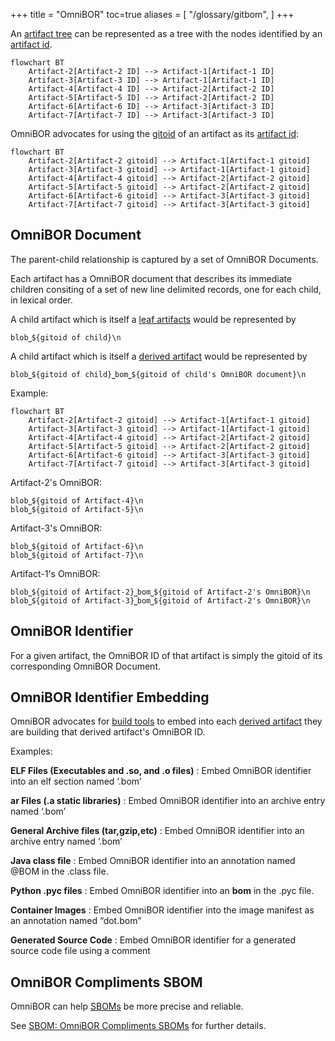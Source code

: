 +++
title = "OmniBOR"
toc=true
aliases = [
    "/glossary/gitbom",
]
+++

An [artifact tree](/glossary/artifact_tree) can be represented as a tree with the nodes identified by an [artifact id](/glossary/artifact#artifact-identifiers).

```mermaid
flowchart BT
    Artifact-2[Artifact-2 ID] --> Artifact-1[Artifact-1 ID]
    Artifact-3[Artifact-3 ID] --> Artifact-1[Artifact-1 ID]
    Artifact-4[Artifact-4 ID] --> Artifact-2[Artifact-2 ID]
    Artifact-5[Artifact-5 ID] --> Artifact-2[Artifact-2 ID]
    Artifact-6[Artifact-6 ID] --> Artifact-3[Artifact-3 ID]
    Artifact-7[Artifact-7 ID] --> Artifact-3[Artifact-3 ID]
```

OmniBOR advocates for using the [gitoid](/glossary/git/#git-object-id-gitoid) of an artifact as its [artifact id](/glossary/artifact#artifact-identifiers):

```mermaid
flowchart BT
    Artifact-2[Artifact-2 gitoid] --> Artifact-1[Artifact-1 gitoid]
    Artifact-3[Artifact-3 gitoid] --> Artifact-1[Artifact-1 gitoid]
    Artifact-4[Artifact-4 gitoid] --> Artifact-2[Artifact-2 gitoid]
    Artifact-5[Artifact-5 gitoid] --> Artifact-2[Artifact-2 gitoid]
    Artifact-6[Artifact-6 gitoid] --> Artifact-3[Artifact-3 gitoid]
    Artifact-7[Artifact-7 gitoid] --> Artifact-3[Artifact-3 gitoid]
```

## OmniBOR Document
The parent-child relationship is captured by a set of OmniBOR Documents.

Each artifact has a OmniBOR document that describes its immediate children consiting of a set of new line delimited records, one for each child, in lexical order.

A child artifact which is itself a [leaf artifacts](/glossary/artifact/#leaf-artifacts) would be represented by

```
blob⎵${gitoid of child}\n
```

A child artifact which is itself a [derived artifact](/glossary/artifact/#derived-artifacts) would be represented by
```
blob⎵${gitoid of child}⎵bom⎵${gitoid of child's OmniBOR document}\n
```

Example:

```mermaid
flowchart BT
    Artifact-2[Artifact-2 gitoid] --> Artifact-1[Artifact-1 gitoid]
    Artifact-3[Artifact-3 gitoid] --> Artifact-1[Artifact-1 gitoid]
    Artifact-4[Artifact-4 gitoid] --> Artifact-2[Artifact-2 gitoid]
    Artifact-5[Artifact-5 gitoid] --> Artifact-2[Artifact-2 gitoid]
    Artifact-6[Artifact-6 gitoid] --> Artifact-3[Artifact-3 gitoid]
    Artifact-7[Artifact-7 gitoid] --> Artifact-3[Artifact-3 gitoid]
```

Artifact-2's OmniBOR:

```
blob⎵${gitoid of Artifact-4}\n
blob⎵${gitoid of Artifact-5}\n
```

Artifact-3's OmniBOR:
```
blob⎵${gitoid of Artifact-6}\n
blob⎵${gitoid of Artifact-7}\n
```

Artifact-1's OmniBOR:
```
blob⎵${gitoid of Artifact-2}⎵bom⎵${gitoid of Artifact-2's OmniBOR}\n
blob⎵${gitoid of Artifact-3}⎵bom⎵${gitoid of Artifact-2's OmniBOR}\n
```

## OmniBOR Identifier

For a given artifact, the OmniBOR ID of that artifact is simply the gitoid of its corresponding OmniBOR Document.

## OmniBOR Identifier Embedding

OmniBOR advocates for [build tools](/resources/glossarybuildtool) to embed into each [derived artifact](/glossary/artifact/#derived-artifacts) they are building that derived artifact's OmniBOR ID.

Examples:

**ELF Files (Executables and .so, and .o files)**
: Embed OmniBOR identifier into an elf section named ‘.bom’

**ar Files (.a static libraries)**
: Embed OmniBOR identifier into an archive entry named ‘.bom’

**General Archive files (tar,gzip,etc)**
: Embed OmniBOR identifier into an archive entry named ‘.bom’

**Java class file**
: Embed OmniBOR identifier into an annotation named @BOM in the .class file.

**Python .pyc files**
: Embed OmniBOR identifier into an __bom__ in the .pyc file.

**Container Images**
: Embed OmniBOR identifier into the image manifest as an annotation named “dot.bom”

**Generated Source Code**
: Embed OmniBOR identifier for a generated source code file using a comment

## OmniBOR Compliments SBOM
OmniBOR can help [SBOMs](/glossary/sbom) be more precise and reliable.

See [SBOM: OmniBOR Compliments SBOMs](/glossary/sbom/#omnibor-compliments-sbom) for further details.
